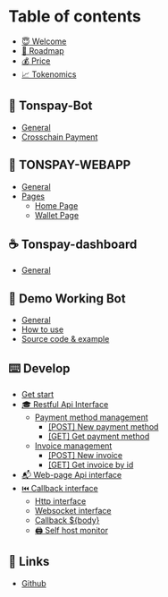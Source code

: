 # Table of contents

* [😇 Welcome](README.md)
* [🚀 Roadmap](roadmap.md)
* [💰 Price](price.md)
* [📈 Tokenomics](tokenomics.md)

## 🤖 Tonspay-Bot

* [General](tonspay-bot/general.md)
* [Crosschain Payment](tonspay-bot/crosschain-payment.md)

## 📱 TONSPAY-WEBAPP

* [General](tonspay-webapp/general.md)
* [Pages](tonspay-webapp/pages/README.md)
  * [Home Page](tonspay-webapp/pages/home-page.md)
  * [Wallet Page](tonspay-webapp/pages/wallet-page.md)

## ☕ Tonspay-dashboard

* [General](tonspay-dashboard/general.md)

## 🚂 Demo Working Bot

* [General](demo-working-bot/general.md)
* [How to use](demo-working-bot/how-to-use.md)
* [Source code & example](demo-working-bot/source-code-and-example.md)

## ⌨️ Develop

* [Get start](develop/get-start.md)
* [🎓 Restful Api Interface](develop/restful-api-interface.md)
  * [Payment method management](develop/restful-api-interface/payment-method-management/README.md)
    * [\[POST\] New payment method](develop/restful-api-interface/payment-method-management/post-new-payment-method.md)
    * [\[GET\] Get payment method](develop/restful-api-interface/payment-method-management/get-get-payment-method.md)
  * [Invoice management](develop/restful-api-interface/invoice-management/README.md)
    * [\[POST\] New invoice](develop/restful-api-interface/invoice-management/post-new-invoice.md)
    * [\[GET\] Get invoice by id](develop/restful-api-interface/invoice-management/get-get-invoice-by-id.md)
* [📬 Web-page Api interface](develop/web-page-api-interface.md)
* [⏮️ Callback interface](develop/callback-interface/README.md)
  * [Http interface](develop/callback-interface/http-interface.md)
  * [Websocket interface](develop/callback-interface/websocket-interface.md)
  * [Callback ${body}](develop/callback-interface/callback-usd-body.md)
  * [🖨️ Self host monitor](develop/callback-interface/self-host-monitor.md)

## 🔗 Links

* [Github](https://github.com/tonspay)
